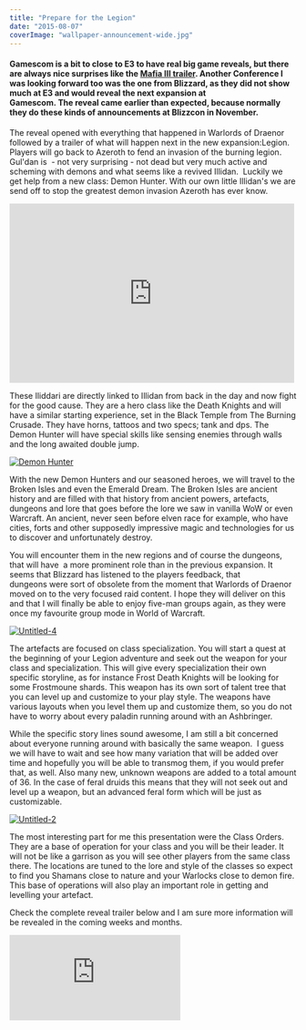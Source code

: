 ```yaml
---
title: "Prepare for the Legion"
date: "2015-08-07"
coverImage: "wallpaper-announcement-wide.jpg"
---
```


#### Gamescom is a bit to close to E3 to have real big game reveals, but there are always nice surprises like the [Mafia III trailer](https://www.youtube.com/watch?v=j6dgC5RMXRs). Another Conference I was looking forward too was the one from Blizzard, as they did not show much at E3 and would reveal the next expansion at Gamescom. The reveal came earlier than expected, because normally they do these kinds of announcements at Blizzcon in November.

The reveal opened with everything that happened in Warlords of Draenor followed by a trailer of what will happen next in the new expansion:Legion. Players will go back to Azeroth to fend an invasion of the burning legion. Gul'dan is  - not very surprising - not dead but very much active and scheming with demons and what seems like a revived Illidan.  Luckily we get help from a new class: Demon Hunter. With our own little Illidan's we are send off to stop the greatest demon invasion Azeroth has ever know.

<iframe src="https://www.youtube.com/embed/hmHY6hERT3s" width="500" height="315" frameborder="0" allowfullscreen="allowfullscreen"></iframe>

These Iliddari are directly linked to Illidan from back in the day and now fight for the good cause. They are a hero class like the Death Knights and will have a similar starting experience, set in the Black Temple from The Burning Crusade. They have horns, tattoos and two specs; tank and dps. The Demon Hunter will have special skills like sensing enemies through walls and the long awaited double jump.

[![Demon Hunter](images/Demon-Hunter.png)](http://www.legenddiaries.com/wp-content/uploads/2015/08/Demon-Hunter.png)

With the new Demon Hunters and our seasoned heroes, we will travel to the Broken Isles and even the Emerald Dream. The Broken Isles are ancient history and are filled with that history from ancient powers, artefacts, dungeons and lore that goes before the lore we saw in vanilla WoW or even Warcraft. An ancient, never seen before elven race for example, who have cities, forts and other supposedly impressive magic and technologies for us to discover and unfortunately destroy.

You will encounter them in the new regions and of course the dungeons, that will have  a more prominent role than in the previous expansion. It seems that Blizzard has listened to the players feedback, that dungeons were sort of obsolete from the moment that Warlords of Draenor moved on to the very focused raid content. I hope they will deliver on this and that I will finally be able to enjoy five-man groups again, as they were once my favourite group mode in World of Warcraft.

[![Untitled-4](images/Untitled-4.png)](http://www.legenddiaries.com/wp-content/uploads/2015/08/Untitled-4.png)

The artefacts are focused on class specialization. You will start a quest at the beginning of your Legion adventure and seek out the weapon for your class and specialization. This will give every specialization their own specific storyline, as for instance Frost Death Knights will be looking for some Frostmoune shards. This weapon has its own sort of talent tree that you can level up and customize to your play style. The weapons have various layouts when you level them up and customize them, so you do not have to worry about every paladin running around with an Ashbringer.

While the specific story lines sound awesome, I am still a bit concerned about everyone running around with basically the same weapon.  I guess we will have to wait and see how many variation that will be added over time and hopefully you will be able to transmog them, if you would prefer that, as well. Also many new, unknown weapons are added to a total amount of 36. In the case of feral druids this means that they will not seek out and level up a weapon, but an advanced feral form which will be just as customizable.

[![Untitled-2](images/Untitled-2.png)](http://www.legenddiaries.com/wp-content/uploads/2015/08/Untitled-2.png)

The most interesting part for me this presentation were the Class Orders. They are a base of operation for your class and you will be their leader. It will not be like a garrison as you will see other players from the same class there. The locations are tuned to the lore and style of the classes so expect to find you Shamans close to nature and your Warlocks close to demon fire. This base of operations will also play an important role in getting and levelling your artefact.

Check the complete reveal trailer below and I am sure more information will be revealed in the coming weeks and months.

[![Kinguin World of Warcraft: Legion - 468x60](https://www.kinguin.net/affiliateplus/banner.php?id=125&account_id=22113&store_id=1 "Kinguin World of Warcraft: Legion - 468x60")](https://www.kinguin.net/category/22124/world-of-warcraft-legion-eu-pre-order-battle-net-cd-key?r=22113&bannerid=125)
